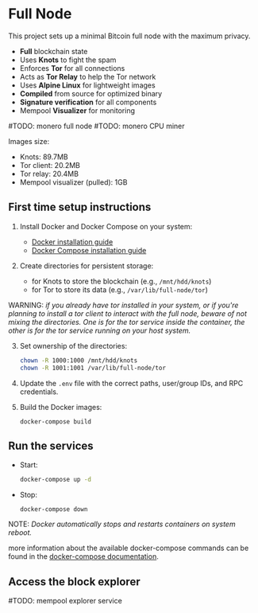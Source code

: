 # Full Node

This project sets up a minimal Bitcoin full node with the maximum privacy.

- **Full** blockchain state
- Uses **Knots** to fight the spam
- Enforces **Tor** for all connections
- Acts as **Tor Relay** to help the Tor network
- Uses **Alpine Linux** for lightweight images
- **Compiled** from source for optimized binary
- **Signature verification** for all components
- Mempool **Visualizer** for monitoring

#TODO: monero full node
#TODO: monero CPU miner

Images size:
- Knots: 89.7MB
- Tor client: 20.2MB
- Tor relay: 20.4MB
- Mempool visualizer (pulled): 1GB

## First time setup instructions

1. Install Docker and Docker Compose on your system:
    - [Docker installation guide](https://docs.docker.com/engine/install/)
    - [Docker Compose installation guide](https://docs.docker.com/compose/install/standalone)

2. Create directories for persistent storage:
   - for Knots to store the blockchain (e.g., `/mnt/hdd/knots`)
   - for Tor to store its data (e.g., `/var/lib/full-node/tor`)

  WARNING: *if you already have tor installed in your system, or if you're planning to install a tor client to interact with the full node, beware of not mixing the directories. One is for the tor service inside the container, the other is for the tor service running on your host system.*

3. Set ownership of the directories:
   ```bash
   chown -R 1000:1000 /mnt/hdd/knots
   chown -R 1001:1001 /var/lib/full-node/tor
   ```

4. Update the `.env` file with the correct paths, user/group IDs, and RPC credentials.

5. Build the Docker images:
   ```
   docker-compose build
   ```

## Run the services

- Start:
   ```bash
   docker-compose up -d
   ```

- Stop:
   ```
  docker-compose down
  ```

NOTE: *Docker automatically stops and restarts containers on system reboot.*

more information about the available docker-compose commands can be found in the [docker-compose documentation](https://docs.docker.com/reference/cli/docker/compose/).

## Access the block explorer

#TODO: mempool explorer service